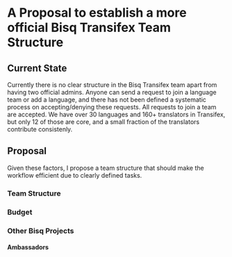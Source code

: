 # A Proposal to establish a more official Bisq Transifex Team Structure

## Current State
Currently there is no clear structure in the Bisq Transifex team apart from having two official admins.
Anyone can send a request to join a language team or add a language, and there has not been defined a systematic process on
accepting/denying these requests. All requests to join a team are accepted. We have over 30 languages and 160+ translators 
in Transifex, but only 12 of those are core, and a small fraction of the translators contribute consistenly. 

## Proposal
Given these factors, I propose a team structure that should make the workflow efficient due to clearly defined tasks.

### Team Structure

### Budget

### Other Bisq Projects

#### Ambassadors

